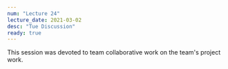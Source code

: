 ```yaml
---
num: "Lecture 24"
lecture_date: 2021-03-02
desc: "Tue Discussion"
ready: true
---
```


This session was devoted to team collaborative work on the team's project work.
